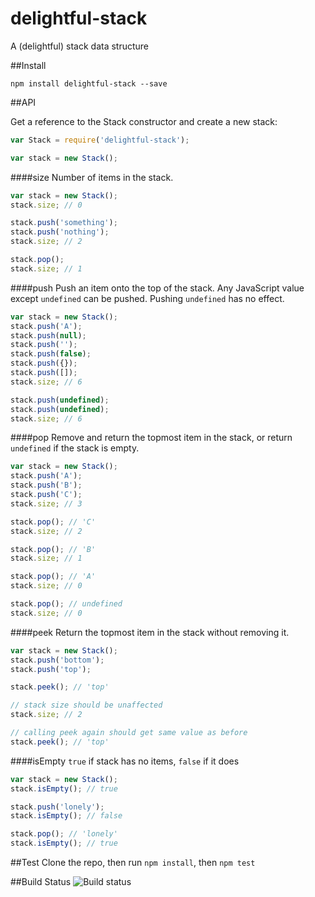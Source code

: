 delightful-stack
================

A (delightful) stack data structure

##Install

```
npm install delightful-stack --save
```


##API

Get a reference to the Stack constructor and create a new stack:

```javascript
var Stack = require('delightful-stack');

var stack = new Stack();
```

####size
Number of items in the stack.

```javascript
var stack = new Stack();
stack.size; // 0

stack.push('something');
stack.push('nothing');
stack.size; // 2

stack.pop();
stack.size; // 1
```

####push
Push an item onto the top of the stack. Any JavaScript value except `undefined` can be pushed. Pushing `undefined` has no effect.

```javascript
var stack = new Stack();
stack.push('A');
stack.push(null);
stack.push('');
stack.push(false);
stack.push({});
stack.push([]);
stack.size; // 6

stack.push(undefined);
stack.push(undefined);
stack.size; // 6
```

####pop
Remove and return the topmost item in the stack, or return `undefined` if the stack is empty.

```javascript
var stack = new Stack();
stack.push('A');
stack.push('B');
stack.push('C');
stack.size; // 3

stack.pop(); // 'C'
stack.size; // 2

stack.pop(); // 'B'
stack.size; // 1

stack.pop(); // 'A'
stack.size; // 0

stack.pop(); // undefined
stack.size; // 0
```

####peek
Return the topmost item in the stack without removing it.

```javascript
var stack = new Stack();
stack.push('bottom');
stack.push('top');

stack.peek(); // 'top'

// stack size should be unaffected
stack.size; // 2

// calling peek again should get same value as before
stack.peek(); // 'top'
```

####isEmpty
`true` if stack has no items, `false` if it does

```javascript
var stack = new Stack();
stack.isEmpty(); // true

stack.push('lonely');
stack.isEmpty(); // false

stack.pop(); // 'lonely'
stack.isEmpty(); // true
```

##Test
Clone the repo, then run `npm install`, then `npm test`

##Build Status
![Build status](https://codeship.com/projects/bf359510-7f9a-0132-0d6d-66b1976afe6a/status?branch=master)
